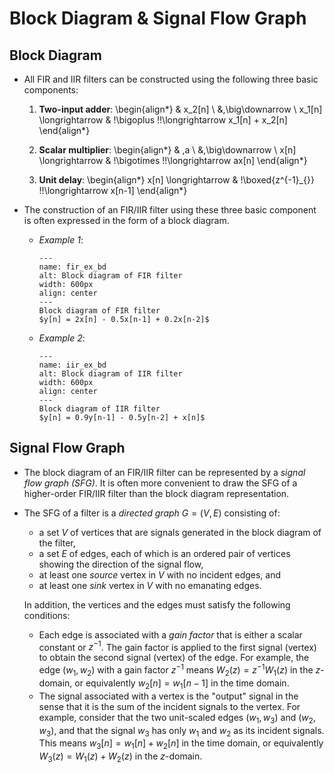 # Block Diagram & Signal Flow Graph

## Block Diagram
* All FIR and IIR filters can be constructed using the following three
  basic components:
  1. **Two-input adder**:
    \begin{align*}
    & x_2[n] \\
    &\,\big\downarrow \\
    x_1[n] \longrightarrow & \!\bigoplus \!\!\longrightarrow  x_1[n] + x_2[n]
    \end{align*}

  2. **Scalar multiplier**:
    \begin{align*}
    & \,a \\
    &\,\big\downarrow \\
    x[n] \longrightarrow & \!\bigotimes \!\!\longrightarrow  ax[n]
    \end{align*}

  3. **Unit delay**:
    \begin{align*}
    x[n] \longrightarrow & \!\boxed{z^{-1}_{}} \!\!\longrightarrow  x[n-1]
    \end{align*}

* The construction of an FIR/IIR filter using these three basic
  component is often expressed in the form of a block diagram.
  - *Example 1*:
    ```{figure} ../figs/fir_ex_bd.jpg
    ---
    name: fir_ex_bd
    alt: Block diagram of FIR filter
    width: 600px
    align: center
    ---
    Block diagram of FIR filter
    $y[n] = 2x[n] - 0.5x[n-1] + 0.2x[n-2]$
    ```
  - *Example 2*:
    ```{figure} ../figs/iir_ex_bd.jpg
    ---
    name: iir_ex_bd
    alt: Block diagram of IIR filter
    width: 600px
    align: center
    ---
    Block diagram of IIR filter
    $y[n] = 0.9y[n-1] - 0.5y[n-2] + x[n]$
    ```

## Signal Flow Graph
* The block diagram of an FIR/IIR filter can be represented by a
  *signal flow graph (SFG)*. It is often more convenient to draw the SFG
  of a higher-order FIR/IIR filter than the block diagram
  representation.

* The SFG of a filter is a *directed graph* $G=(V,E)$ consisting of:
  - a set $V$ of vertices that are signals generated in the block
    diagram of the filter,
  - a set $E$ of edges, each of which is an ordered pair of vertices
    showing the direction of the signal flow,
  - at least one *source* vertex in $V$ with no incident edges, and 
  - at least one *sink* vertex in $V$ with no emanating edges.
  
  In addition, the vertices and the edges must satisfy the following conditions:
  - Each edge is associated with a *gain factor* that is either a
    scalar constant or $z^{-1}$. The gain factor is applied to the
    first signal (vertex) to obtain the second signal (vertex) of the
    edge. For example, the edge $(w_1,w_2)$  with a gain factor
    $z^{-1}$ means $W_2(z) = z^{-1} W_1(z)$ in the $z$-domain, or
    equivalently $w_2[n] = w_1[n-1]$ in the time domain. 
  - The signal associated with a vertex is the "output" signal in the
    sense that it is the sum of the incident signals to the
    vertex. For example, consider that the two unit-scaled edges
    $(w_1,w_3)$ and $(w_2,w_3)$, and that the signal $w_3$ has only
    $w_1$ and $w_2$ as its incident signals. This means $w_3[n] =
    w_1[n]+w_2[n]$ in the time domain, or equivalently $W_3(z) =
    W_1(z)+W_2(z)$ in the $z$-domain.


 

